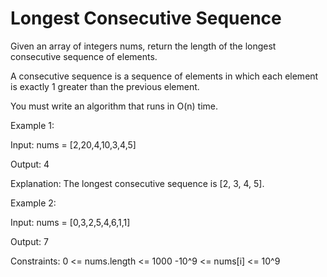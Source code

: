 # Longest Consecutive Sequence

Given an array of integers nums, return the length of the longest consecutive sequence of elements.

A consecutive sequence is a sequence of elements in which each element is exactly 1 greater than the previous element.

You must write an algorithm that runs in O(n) time.

Example 1:

Input: nums = [2,20,4,10,3,4,5]

Output: 4

Explanation: The longest consecutive sequence is [2, 3, 4, 5].

Example 2:

Input: nums = [0,3,2,5,4,6,1,1]

Output: 7

Constraints:
    0 <= nums.length <= 1000
    -10^9 <= nums[i] <= 10^9
